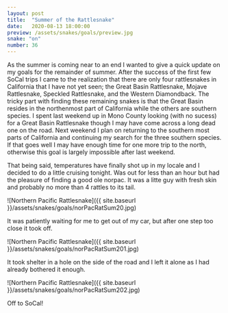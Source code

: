 ```yaml
---
layout: post
title:  "Summer of the Rattlesnake"
date:   2020-08-13 18:00:00
preview: /assets/snakes/goals/preview.jpg
snake: "on"
number: 36
---
```


As the summer is coming near to an end I wanted to give a quick update on my goals for the remainder of summer. After the success of the first few SoCal trips I came to the realization that there are only four rattlesnakes in California that I have not yet seen; the Great Basin Rattlesnake, Mojave Rattlesnake, Speckled Rattlesnake, and the Western Diamondback. The tricky part with finding these remaining snakes is that the Great Basin resides in the northenmost part of California while the others are southern species. I spent last weekend up in Mono County looking (with no sucess) for a Great Basin Rattlesnake though I may have come across a long dead one on the road. Next weekend I plan on returning to the southern most parts of California and continuing my search for the three southern species. If that goes well I may have enough time for one more trip to the north, otherwise this goal is largely impossible after last weekend.

That being said, temperatures have finally shot up in my locale and I decided to do a little cruising tonight. Was out for less than an hour but had the pleasure of finding a good ole norpac. It was a litte guy with fresh skin and probably no more than 4 rattles to its tail. 

![Northern Pacific Rattlesnake]({{ site.baseurl }}/assets/snakes/goals/norPacRatSum20.jpg)

It was patiently waiting for me to get out of my car, but after one step too close it took off.

![Northern Pacific Rattlesnake]({{ site.baseurl }}/assets/snakes/goals/norPacRatSum201.jpg)

It took shelter in a hole on the side of the road and I left it alone as I had already bothered it enough.

![Northern Pacific Rattlesnake]({{ site.baseurl }}/assets/snakes/goals/norPacRatSum202.jpg)

Off to SoCal!